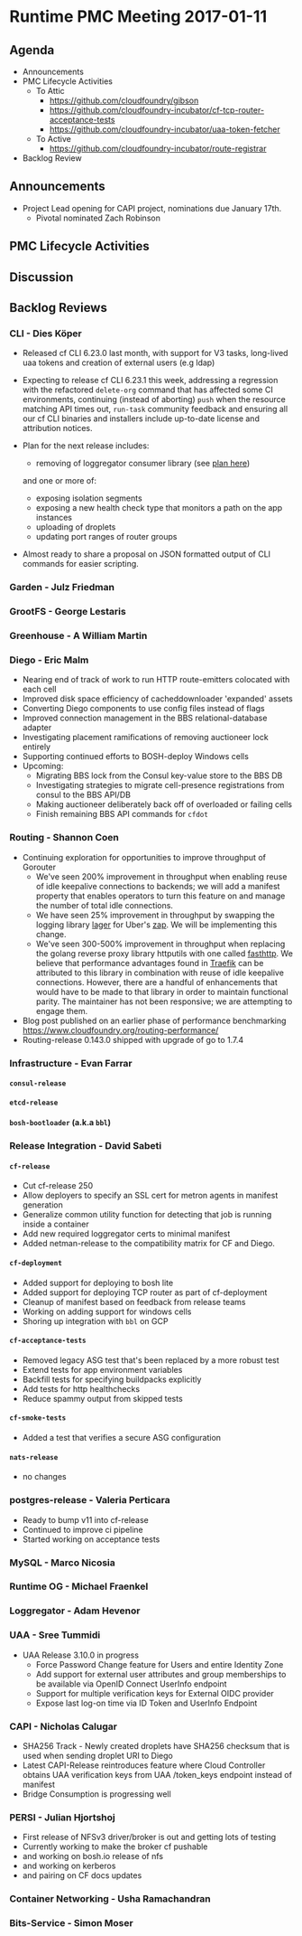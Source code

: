 # Runtime PMC Meeting 2017-01-11

## Agenda

* Announcements
* PMC Lifecycle Activities
  - To Attic
    - https://github.com/cloudfoundry/gibson
    - https://github.com/cloudfoundry-incubator/cf-tcp-router-acceptance-tests 
    - https://github.com/cloudfoundry-incubator/uaa-token-fetcher
  - To Active 
    - https://github.com/cloudfoundry-incubator/route-registrar
* Backlog Review

## Announcements

- Project Lead opening for CAPI project, nominations due January 17th.
    - Pivotal nominated Zach Robinson

## PMC Lifecycle Activities


## Discussion


## Backlog Reviews

### CLI - Dies Köper
- Released cf CLI 6.23.0 last month, with support for V3 tasks, long-lived uaa tokens and creation of external users (e.g ldap)
- Expecting to release cf CLI 6.23.1 this week, addressing a regression with the refactored `delete-org` command that has affected some CI environments, continuing (instead of aborting) `push` when the resource matching API times out, `run-task` community feedback and ensuring all our cf CLI binaries and installers include up-to-date license and attribution notices.
- Plan for the next release includes:
  - removing of loggregator consumer library (see [plan here](https://lists.cloudfoundry.org/archives/list/cf-dev@lists.cloudfoundry.org/message/JISQUXZVSRQELIFWAJ7GIY2YSUWQLXE7/))  

  and one or more of:
  - exposing isolation segments
  - exposing a new health check type that monitors a path on the app instances
  - uploading of droplets
  - updating port ranges of router groups
- Almost ready to share a proposal on JSON formatted output of CLI commands for easier scripting.

### Garden - Julz Friedman

### GrootFS - George Lestaris

### Greenhouse - A William Martin

### Diego - Eric Malm

- Nearing end of track of work to run HTTP route-emitters colocated with each cell
- Improved disk space efficiency of cacheddownloader 'expanded' assets
- Converting Diego components to use config files instead of flags
- Improved connection management in the BBS relational-database adapter
- Investigating placement ramifications of removing auctioneer lock entirely
- Supporting continued efforts to BOSH-deploy Windows cells
- Upcoming:
  - Migrating BBS lock from the Consul key-value store to the BBS DB
  - Investigating strategies to migrate cell-presence registrations from consul to the BBS API/DB
  - Making auctioneer deliberately back off of overloaded or failing cells
  - Finish remaining BBS API commands for `cfdot`


### Routing - Shannon Coen

- Continuing exploration for opportunities to improve throughput of Gorouter
  - We've seen 200% improvement in throughput when enabling reuse of idle keepalive connections to backends; we will add a manifest property that enables operators to turn this feature on and manage the number of total idle connections.
  - We have seen 25% improvement in throughput by swapping the logging library [lager](https://github.com/cloudfoundry/lager) for Uber's [zap](https://github.com/uber-go/zap). We will be implementing this change.
  - We've seen 300-500% improvement in throughput when replacing the golang reverse proxy library httputils with one called [fasthttp](https://github.com/valyala/fasthttp). We believe that performance advantages found in [Traefik](https://traefik.io/) can be attributed to this library in combination with reuse of idle keepalive connections. However, there are a handful of enhancements that would have to be made to that library in order to maintain functional parity. The maintainer has not been responsive; we are attempting to engage them.
- Blog post published on an earlier phase of performance benchmarking https://www.cloudfoundry.org/routing-performance/
- Routing-release 0.143.0 shipped with upgrade of go to 1.7.4


### Infrastructure - Evan Farrar

#### `consul-release`

#### `etcd-release`

#### `bosh-bootloader` (a.k.a `bbl`)

### Release Integration - David Sabeti

#### `cf-release`
- Cut cf-release 250
- Allow deployers to specify an SSL cert for metron agents in manifest generation
- Generalize common utility function for detecting that job is running inside a container
- Add new required loggregator certs to minimal manifest
- Added netman-release to the compatibility matrix for CF and Diego.

#### `cf-deployment`
- Added support for deploying to bosh lite
- Added support for deploying TCP router as part of cf-deployment
- Cleanup of manifest based on feedback from release teams
- Working on adding support for windows cells
- Shoring up integration with `bbl` on GCP

#### `cf-acceptance-tests`
- Removed legacy ASG test that's been replaced by a more robust test
- Extend tests for app environment variables
- Backfill tests for specifying buildpacks explicitly
- Add tests for http healthchecks
- Reduce spammy output from skipped tests

#### `cf-smoke-tests`
- Added a test that verifies a secure ASG configuration

#### `nats-release`
- no changes

### postgres-release - Valeria Perticara

- Ready to bump v11 into cf-release
- Continued to improve ci pipeline
- Started working on acceptance tests

### MySQL - Marco Nicosia

### Runtime OG - Michael Fraenkel

### Loggregator - Adam Hevenor

### UAA - Sree Tummidi

- UAA Release 3.10.0 in progress
    - Force Password Change feature for Users and entire Identity Zone
    - Add support for external user attributes and group memberships to be available via OpenID Connect UserInfo endpoint
    - Support for multiple verification keys for External OIDC provider
    - Expose last log-on time via ID Token and UserInfo Endpoint

### CAPI - Nicholas Calugar
- SHA256 Track - Newly created droplets have SHA256 checksum that is used when sending droplet URI to Diego
- Latest CAPI-Release reintroduces feature where Cloud Controller obtains UAA verification keys from UAA /token_keys endpoint instead of manifest
- Bridge Consumption is progressing well

### PERSI - Julian Hjortshoj
- First release of NFSv3 driver/broker is out and getting lots of testing
- Currently working to make the broker cf pushable
- and working on bosh.io release of nfs
- and working on kerberos
- and pairing on CF docs updates

### Container Networking - Usha Ramachandran

### Bits-Service - Simon Moser
